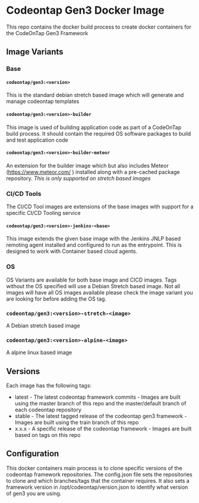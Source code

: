 # Codeontap Gen3 Docker Image

This repo contains the docker build process to create docker containers for the CodeOnTap Gen3 Framework

## Image Variants

### Base

#### ```codeontap/gen3:<version>```

This is the standard debian stretch based image which will generate and manage codeontap templates

#### ```codeontap/gen3:<version>-builder```

This image is used of building application code as part of a CodeOnTap build process. It should contain the required OS software packages to build and test application code

#### ```codeontap/gen3:<version>-builder-meteor```

An extension for the builder image which but also includes Meteor (https://www.meteor.com/ ) installed along with a pre-cached package repository. *This is only supported on stretch based images*

### CI/CD Tools

The CI/CD Tool images are extensions of the base images with support for a specific CI/CD Tooling service

#### ```codeontap/gen3:<version>-jenkins-<base>```

This image extends the given base image with the Jenkins JNLP based remoting agent installed and configured to run as the entrypoint. This is designed to work with Container based cloud agents.

### OS

OS Variants are available for both base image and CICD images. Tags without the OS specified will use a Debian Stretch based image. Not all images will have all OS images available please check the image variant you are looking for before adding the OS tag.

### ```codeontap/gen3:<version>-stretch-<image>```

A Debian stretch based image

### ```codeontap/gen3:<version>-alpine-<image>```

A alpine linux based image

## Versions

Each image has the following tags:

- latest - The latest codeontap framework commits - Images are built using the master branch of this repo and the master/default branch of each codeontap repository
- stable - The latest tagged release of the codeontap gen3 framework - Images are built using the train branch of this repo
- x.x.x - A specific release of the codeontap framework - Images are built based on tags on this repo

## Configuration

This docker containers main process is to clone specific versions of the codeontap framework repositories. The config.json file sets the repositories to clone and which branches/tags that the container requires. It also sets a framework version in /opt/codeontap/version.json to identify what version of gen3 you are using.
